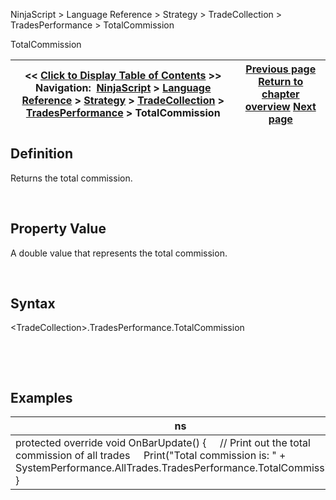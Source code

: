 ﻿


NinjaScript \> Language Reference \> Strategy \> TradeCollection \> TradesPerformance \> TotalCommission






















TotalCommission







| \<\< [Click to Display Table of Contents](totalcommission.md) \>\> **Navigation:**     [NinjaScript](ninjascript.md) \> [Language Reference](language_reference_wip.md) \> [Strategy](strategy.md) \> [TradeCollection](tradecollection.md) \> [TradesPerformance](tradesperformance.md) \> TotalCommission | [Previous page](ticks.md) [Return to chapter overview](tradesperformance.md) [Next page](totalquantity.md) |
| --- | --- |











## Definition


Returns the total commission.  

 


## Property Value


A double value that represents the total commission.


 


## Syntax
\<TradeCollection\>.TradesPerformance.TotalCommission


 


 


## Examples




| ns |
| --- |
| protected override void OnBarUpdate() {      // Print out the total commission of all trades      Print("Total commission is: " \+ SystemPerformance.AllTrades.TradesPerformance.TotalCommission); } |



 








